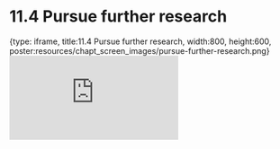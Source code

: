 # 11.4 Pursue further research
 
{type: iframe, title:11.4 Pursue further research, width:800, height:600, poster:resources/chapt_screen_images/pursue-further-research.png}
![](https://vgaysin1.github.io/CURE-MicrobialMysteries-test/pursue-further-research.html)
 

 
